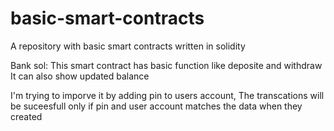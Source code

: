 # basic-smart-contracts
A repository with basic smart contracts written in solidity



Bank sol:
  This smart contract has basic function like deposite and withdraw 
  It can also show updated balance

  I'm trying to imporve it by adding pin to users account, The transcations will be suceesfull only if pin and user account matches the data when they created
